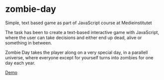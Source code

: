 # zombie-day
Simple, text based game as part of JavaScript course at Medieinstitutet

The task has been to create a text-based interactive game with JavaScript, where the user can take decisions and either end up dead, alive or something in between.

Zombie Day takes the player along on a very special day, in a parallell universe, where everyone except for yourself turns into zombies for one day each year. 

[Demo](https://victorwikstrom.github.io/zombie-day/)
